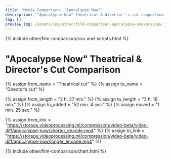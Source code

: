 ```yaml
---
title: 'Movie Comparison: "Apocalypse Now"'
description: '"Apocalypse Now" theatrical & director''s cut comparison.'
tag: []
preview_img: /assets/img/other/film-comparison-apocalypse-now/preview.jpg
---
```


{% include other/film-comparison/css-and-scripts.html %}

# "Apocalypse Now" Theatrical & Director's Cut Comparison

{% assign from_name = "Theatrical cut" %}
{% assign to_name = "Director’s cut" %}

{% assign from_length = "2 h. 27 min." %}
{% assign to_length = "3 h. 16 min." %}
{% assign to_added = "52 min. 4 sec." %}
{% assign moved = "1 min. 25 sec." %}

{% assign from_link = "https://storage.videoprocessing.ml/compression/video-beta/video-diff/apocalypse-now/shorter_encode.mp4" %}
{% assign to_link = "https://storage.videoprocessing.ml/compression/video-beta/video-diff/apocalypse-now/longer_encode.mp4" %}

{% include other/film-comparison/chart.html %}

<script>create_charts([6,31300,1,870,24,111,24,67,188,504,124,2057,975,4880,1467,143,1625,292,27068,1,163,357,49,357,316,230,160,493,2,1934,2802,4,1038,1,1544,3524,298,22076,3576,2057,939,458,9294,15098,185,99,32086,35649,39010,9883,2145,31295,], [3,0,3,0,3,0,4,3,0,4,3,1,3,0,4,3,0,4,0,3,0,4,3,0,4,3,0,4,3,0,4,3,0,3,0,4,3,0,4,2,4,3,0,4,0,3,0,4,0,4,3,0,], [39,11,], 23.976, "Theatrical cut", "Director’s cut", "frame(-s)");</script>
